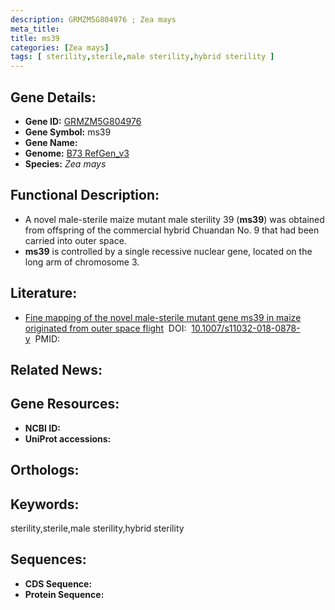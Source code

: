 ```yaml
---
description: GRMZM5G804976 ; Zea mays
meta_title:
title: ms39
categories: [Zea mays]
tags: [ sterility,sterile,male sterility,hybrid sterility ]
---
```


## Gene Details:
- **Gene ID:**	[GRMZM5G804976]()
- **Gene Symbol:** ms39
- **Gene Name:** 
- **Genome:** [B73 RefGen_v3]()
- **Species:** *Zea mays*

## Functional Description:
   - A novel male-sterile maize mutant male sterility 39 (**ms39**) was obtained from offspring of the commercial hybrid Chuandan No. 9 that had been carried into outer space.
   - **ms39** is controlled by a single recessive nuclear gene, located on the long arm of chromosome 3.

## Literature:
   - [Fine mapping of the novel male-sterile mutant gene ms39 in maize originated from outer space flight]( https://link.springer.com/article/10.1007/s11032-018-0878-y)&nbsp;&nbsp;DOI:&nbsp;&nbsp;[10.1007/s11032-018-0878-y](https://link.springer.com/article/10.1007/s11032-018-0878-y)&nbsp;&nbsp;PMID:&nbsp;&nbsp;[](https://pubmed.ncbi.nlm.nih.gov//)

## Related News:

## Gene Resources:
- **NCBI ID:** [](https://www.ncbi.nlm.nih.gov/gene/?term=)
- **UniProt accessions:** [](https://www.uniprot.org/uniprotkb//entry)

## Orthologs:

## Keywords:
sterility,sterile,male sterility,hybrid sterility

## Sequences:
- **CDS Sequence:**
- **Protein Sequence:**
